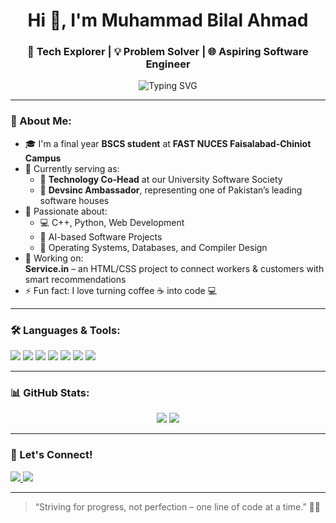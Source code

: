 <h1 align="center">Hi 👋, I'm Muhammad Bilal Ahmad</h1>
<h3 align="center">🚀 Tech Explorer | 💡 Problem Solver | 🌐 Aspiring Software Engineer</h3>

<p align="center">
  <img src="https://readme-typing-svg.demolab.com?font=Fira+Code&pause=1000&center=true&vCenter=true&width=435&lines=Welcome+to+my+GitHub+Universe!;I+love+coding+%26+learning;Let's+build+something+amazing+together!" alt="Typing SVG" />
</p>

---

### 💫 About Me:
- 🎓 I'm a final year **BSCS student** at **FAST NUCES Faisalabad-Chiniot Campus**
- 🌟 Currently serving as:
  - 🚀 **Technology Co-Head** at our University Software Society
  - 💼 **Devsinc Ambassador**, representing one of Pakistan’s leading software houses
- 🧠 Passionate about:
  - 💻 C++, Python, Web Development
  - 🤖 AI-based Software Projects
  - 🔐 Operating Systems, Databases, and Compiler Design
- 🔭 Working on:  
  **Service.in** – an HTML/CSS project to connect workers & customers with smart recommendations
- ⚡ Fun fact: I love turning coffee ☕ into code 💻

---

### 🛠️ Languages & Tools:
<p align="left">
  <img src="https://img.shields.io/badge/C++-00599C?style=for-the-badge&logo=c%2B%2B&logoColor=white" />
  <img src="https://img.shields.io/badge/Python-FFD43B?style=for-the-badge&logo=python&logoColor=blue" />
  <img src="https://img.shields.io/badge/HTML5-E34F26?style=for-the-badge&logo=html5&logoColor=white" />
  <img src="https://img.shields.io/badge/CSS3-1572B6?style=for-the-badge&logo=css3&logoColor=white" />
  <img src="https://img.shields.io/badge/JavaScript-F7DF1E?style=for-the-badge&logo=javascript&logoColor=black" />
  <img src="https://img.shields.io/badge/React-61DAFB?style=for-the-badge&logo=react&logoColor=black" />
  <img src="https://img.shields.io/badge/MySQL-00000F?style=for-the-badge&logo=mysql&logoColor=white" />
</p>

---

### 📊 GitHub Stats:
<p align="center">
  <img src="https://github-readme-stats.vercel.app/api?username=bilaldhilon&show_icons=true&theme=tokyonight" />
  <img src="https://github-readme-streak-stats.herokuapp.com/?user=bilaldhilon&theme=tokyonight" />
</p>

---

### 🔗 Let's Connect!
<p>
  <a href="https://www.linkedin.com/in/your-linkedin/" target="_blank">
    <img src="https://img.shields.io/badge/LinkedIn-blue?style=for-the-badge&logo=linkedin&logoColor=white" />
  </a>
  <a href="mailto:m.bilal9806@gmail.com" target="_blank">
    <img src="https://img.shields.io/badge/Gmail-red?style=for-the-badge&logo=gmail&logoColor=white" />
  </a>
</p>

---

> “Striving for progress, not perfection – one line of code at a time.” 👨‍💻

